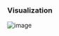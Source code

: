 ### Visualization
![image](https://github.com/user-attachments/assets/217f2f1c-fcd9-4d2b-bec7-ce7f1f7c9a71)
